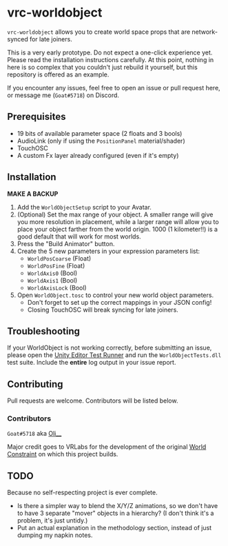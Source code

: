 # vrc-worldobject

`vrc-worldobject` allows you to create world space props that are network-synced for late joiners.

This is a very early prototype. Do not expect a one-click experience yet. Please read the installation instructions carefully.
At this point, nothing in here is so complex that you couldn't just rebuild it yourself, but this repository is offered as an example.

If you encounter any issues, feel free to open an issue or pull request here, or message me (`Goat#5718`) on Discord.

## Prerequisites

* 19 bits of available parameter space (2 floats and 3 bools)
* AudioLink (only if using the `PositionPanel` material/shader)
* TouchOSC
* A custom Fx layer already configured (even if it's empty)

## Installation

**MAKE A BACKUP**

1. Add the `WorldObjectSetup` script to your Avatar.
2. (Optional) Set the max range of your object. A smaller range will give you more resolution in placement, while a larger range will allow you to place your object farther from the world origin. 1000 (1 kilometer!!) is a good default that will work for most worlds.
3. Press the "Build Animator" button.
4. Create the 5 new parameters in your expression parameters list:
   * `WorldPosCoarse` (Float)
   * `WorldPosFine` (Float)
   * `WorldAxis0` (Bool)
   * `WorldAxis1` (Bool)
   * `WorldAxisLock` (Bool)
5. Open `WorldObject.tosc` to control your new world object parameters.
   * Don't forget to set up the correct mappings in your JSON config!
   * Closing TouchOSC will break syncing for late joiners.

## Troubleshooting

If your WorldObject is not working correctly, before submitting an issue, please open the
[Unity Editor Test Runner](https://docs.unity3d.com/2017.4/Documentation/Manual/testing-editortestsrunner.html)
and run the `WorldObjectTests.dll` test suite. Include the **entire** log output in your issue report.

## Contributing

Pull requests are welcome. Contributors will be listed below.

### Contributors

`Goat#5718` aka [Oli__](https://vrchat.com/home/user/usr_d9a5fde5-9a01-4623-b868-1182d4434d35)

Major credit goes to VRLabs for the development of the original [World Constraint](https://vrlabs.dev/item/world-constraint) on which this project builds.

## TODO

Because no self-respecting project is ever complete.

* Is there a simpler way to blend the X/Y/Z animations, so we don't have to have 3 separate "mover" objects in a hierarchy? (I don't think it's a problem, it's just untidy.)
* Put an actual explanation in the methodology section, instead of just dumping my napkin notes.
